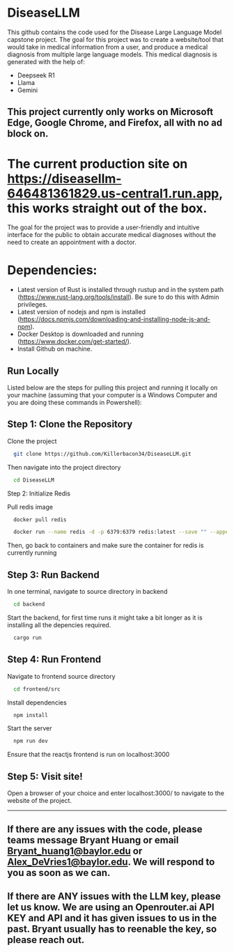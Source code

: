 # DiseaseLLM
This github contains the code used for the Disease Large Language Model capstone project. The goal for this project was to create a website/tool that would take in medical information from a user, and produce a medical diagnosis from multiple large language models.  This medical diagnosis is generated with the help of:
* Deepseek R1
* Llama
* Gemini
  
## This project currently only works on Microsoft Edge, Google Chrome, and Firefox, all with no ad block on.

# The current production site on https://diseasellm-646481361829.us-central1.run.app, this works straight out of the box.


The goal for the project was to provide a user-friendly and intuitive interface for the public to obtain accurate medical diagnoses without the need to create an appointment with a doctor.
# Dependencies:
- Latest version of Rust is installed through rustup and in the system path (https://www.rust-lang.org/tools/install). Be sure to do this with Admin privileges.
- Latest version of nodejs and npm is installed (https://docs.npmjs.com/downloading-and-installing-node-js-and-npm).
- Docker Desktop is downloaded and running (https://www.docker.com/get-started/).
- Install Github on machine.
## Run Locally
Listed below are the steps for pulling this project and running it locally on your machine (assuming that your computer is a Windows Computer and you are doing these commands in Powershell):

## Step 1: Clone the Repository
Clone the project
```bash
  git clone https://github.com/Killerbacon34/DiseaseLLM.git
```
Then navigate into the project directory
```bash
  cd DiseaseLLM
```
Step 2: Initialize Redis
<!--
Install Docker Desktop using the link below
```
   https://www.docker.com/products/docker-desktop/
```
Pull postgres image
```bash
  docker pull postgres:latest
```-->
Pull redis image
```bash
  docker pull redis
```
<!--
Open the Docker Desktop Application and go to images. Then press the run button on the postgres image
![Screenshot 2025-04-15 144046](https://github.com/user-attachments/assets/3545607a-3dcb-4e74-b794-831ff7419a64)

Enter in the options in the image below and click run
![Screenshot 2025-04-15 144128](https://github.com/user-attachments/assets/700c7d8e-b0d7-4220-9add-7916954e9669)

Go to containers and select the start button on the one called DLLM
-->
<!--
Then run the following commands to initialize the project database
```bash
  docker cp backend/sqlinit.sql DLLM:sqlinit.sql 
```
```bash
  docker exec -it DLLM psql -U user -f sqlinit.sql
```-->
```bash
  docker run --name redis -d -p 6379:6379 redis:latest --save "" --appendonly no
```
Then, go back to containers and make sure the container for redis is currently running

## Step 3: Run Backend
In one terminal, navigate to source directory in backend
```bash
  cd backend
```
Start the backend, for first time runs it might take a bit longer as it is installing all the depencies required.
```bash
  cargo run
```
## Step 4: Run Frontend
Navigate to frontend source directory
```bash
  cd frontend/src
```
Install dependencies
```bash
  npm install
```
Start the server
```bash
  npm run dev
```
Ensure that the reactjs frontend is run on localhost:3000
## Step 5: Visit site!
Open a browser of your choice and enter localhost:3000/ to navigate to the website of the project.

---
## If there are any issues with the code, please teams message Bryant Huang or email Bryant_huang1@baylor.edu or Alex_DeVries1@baylor.edu. We will respond to you as soon as we can.
## If there are ANY issues with the LLM key, please let us know. We are using an Openrouter.ai API KEY and API and it has given issues to us in the past. Bryant usually has to reenable the key, so please reach out.
